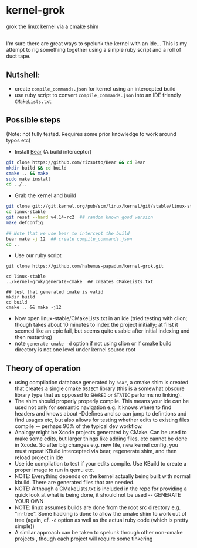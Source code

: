 # kernel-grok
grok the linux kernel via a cmake shim

##

I'm sure there are great ways to spelunk the kernel with an ide... This is my attempt to rig something together using a simple ruby script and a roll of duct tape. 

## Nutshell: 
  * create `compile_commands.json` for kernel using an intercepted build
  * use ruby script to convert `compile_commands.json` into an IDE friendly `CMakeLists.txt`

## Possible steps
(Note: not fully tested.  Requires some prior knowledge to work around typos etc)


* Install [Bear](https://github.com/rizsotto/Bear) (A build interceptor)
```bash
git clone https://github.com/rizsotto/Bear && cd Bear
mkdir build && cd build
cmake .. && make 
sudo make install
cd ../..
``` 

* Grab the kernel and build
```bash
git clone git://git.kernel.org/pub/scm/linux/kernel/git/stable/linux-stable.git
cd linux-stable
git reset --hard v4.14-rc2  ## random known good version
make defconfig

## Note that we use bear to intercept the build
bear make -j 12  ## create compile_commands.json
cd .. 
```

* Use our ruby script 
```  
git clone https://github.com/habemus-papadum/kernel-grok.git

cd linux-stable
../kernel-grok/generate-cmake  ## creates CMakeLists.txt

## test that generated cmake is valid
mkdir build
cd build
cmake .. && make -j12
```

* Now open linux-stable/CMakeLists.txt in an ide (tried testing with clion; though takes about 10 minutes to index the project initially; at first it seemed like an epic fail, but seems quite usable after initial indexing and then restarting)
* note `generate-cmake -d` option if not using clion or if cmake build directory is not one level under
  kernel source root 

## Theory of operation
* using compilation database generated by `bear`, a cmake shim is created that creates a single
  cmake `OBJECT` library (this is a somewhat obscure library type that as opposed to `SHARED` or `STATIC` performs no linking).
* The shim should properly properly compile.  This means your ide can be used not only for semantic navigation e.g. it knows where to find headers and knows about -Ddefines and so can jump to defintions and find usages etc, but also allows for testing whether edits to existing files compile -- perhaps 90% of the typical dev workflow.
* Analogy might be Xcode projects generated by CMake.  Can be used to make some edits, but larger things like adding files, etc cannot be done in Xcode.  So after big changes e.g. new file, new kernel config,  you must repeat KBuild intercepted via bear, regenerate shim, and then reload project in ide
* Use ide compilation to test if your edits compile.  Use KBuild to create a proper image to run in qemu etc.  
* NOTE: Everything depends on the kernel actually being built with normal kbuild.  There are generated files that are needed.  
* NOTE: Although a CMakeLists.txt is included in the repo for providing a quick look at what is being done, it should not be used -- GENERATE YOUR OWN
* NOTE: linux assumes builds are done from the root src directory e.g. "in-tree".  Some hacking is done to allow the cmake shim to work out of tree (again, cf. `-d` option as well as the actual ruby code (which is pretty simple)) 
* A similar approach can be taken to spelunk through other non-cmake projects , though each project will require some tinkering

      
  
   
